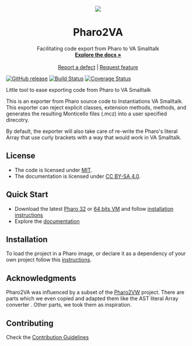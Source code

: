<p align="center"><img src="assets/logos/128x128.png">
 <h1 align="center">Pharo2VA</h1>
  <p align="center">
    Facilitating code export from Pharo to VA Smalltalk
    <br>
    <a href="docs/"><strong>Explore the docs »</strong></a>
    <br>
    <br>
    <a href="https://github.com/vasmalltalk/pharo2va/issues/new?labels=Type%3A+Defect">Report a defect</a>
    |
    <a href="https://github.com/vasmalltalk/pharo2va/issues/new?labels=Type%3A+Feature">Request feature</a>
  </p>
</p>

[![GitHub release](https://img.shields.io/github/release/vasmalltalk/pharo2va.svg)](https://github.com/vasmalltalk/pharo2va/releases/latest)
[![Build Status](https://travis-ci.com/vasmalltalk/pharo2va.svg?branch=master)](https://travis-ci.com/vasmalltalk/pharo2va)
[![Coverage Status](https://coveralls.io/repos/github/vasmalltalk/pharo2va/badge.svg?branch=master)](https://coveralls.io/github/vasmalltalk/pharo2va?branch=master)

Little tool to ease exporting code from Pharo to VA Smalltalk

This is an exporter from Pharo source code to Instantiations VA Smalltalk. This exporter can reject explicit classes, extension methods, methods, and generates the resulting Monticello files (.mcz) into a user specified direcotry.  

By default, the exporter will also take care of re-write the Pharo's literal Array that use curly brackets with a way that would work in VA Smalltalk.


## License
- The code is licensed under [MIT](LICENSE).
- The documentation is licensed under [CC BY-SA 4.0](http://creativecommons.org/licenses/by-sa/4.0/).

## Quick Start

- Download the latest [Pharo 32](https://get.pharo.org/) or [64 bits VM](https://get.pharo.org/64/) and follow [installation instructions](docs/Installation.md)
- Explore the [documentation](docs/)

## Installation

To load the project in a Pharo image, or declare it as a dependency of your own project follow this [instructions](docs/Installation.md).


## Acknowledgments

Pharo2VA was influenced by a subset of the [Pharo2VW](https://github.com/ObjectProfile/Pharo2VW) project. There are parts which we even copied and adapted them like the AST literal Array converter . Other parts, we took them as inspiration.


## Contributing

Check the [Contribution Guidelines](CONTRIBUTING.md)

